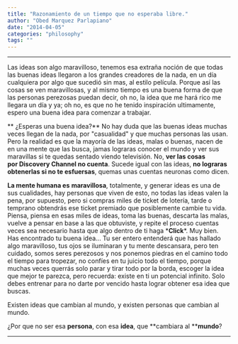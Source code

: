 ```yaml
---
title: "Razonamiento de un tiempo que no esperaba libre."
author: "Obed Marquez Parlapiano"
date: "2014-04-05"
categories: "philosophy"
tags: ""
---
```


* * *

Las ideas son algo maravilloso, tenemos esa extraña noción de que todas las buenas ideas llegaron a los grandes creadores de la nada, en un día cualquiera por algo que sucedió sin mas, al estilo película. Porque así las cosas se ven maravillosas, y al mismo tiempo es una buena forma de que las personas perezosas puedan decir, oh no, la idea que me hará rico me llegara un día y ya; oh no, es que no he tenido inspiración ultimamente, espero una buena idea para comenzar a trabajar.

** ¿Esperas una buena idea?** No hay duda que las buenas ideas muchas veces llegan de la nada, por "casualidad" y que muchas personas las usan. Pero la realidad es que la mayoría de las ideas, malas o buenas, nacen de en una mente que las busca, jamas lograras conocer el mundo y ver sus maravillas si te quedas sentado viendo televisión. No, **ver las cosas por Discovery Channel no cuenta**. Sucede igual con las ideas, **no lograras obtenerlas si no te esfuersas**, quemas unas cuentas neuronas como dicen.

**La mente humana es** **maravillosa**, totalmente, y generar ideas es una de sus cualidades, hay personas que viven de esto, no todas las ideas valen la pena, por supuesto, pero si compras miles de ticket de lotería, tarde o temprano obtendrás ese ticket premiado que posiblemente cambie tu vida. Piensa, piensa en esas miles de ideas, toma las buenas, descarta las malas, vuelve a pensar en base a las que obtuviste, y repite el proceso cuentas veces sea necesario hasta que algo dentro de ti haga \***Click**\*. Muy bien. Has encontrado tu buena idea... Tu ser entero entenderá que has hallado algo maravilloso, tus ojos se iluminaran y tu mente descansara, pero ten cuidado, somos seres perezosos y nos ponemos piedras en el camino todo el tiempo para tropezar, no confíes en tu juicio todo el tiempo, porque muchas veces querrás solo parar y tirar todo por la borda, escoger la idea que mejor te parezca, pero recuerda: existe en ti un potencial infinito. Solo debes entrenar para no darte por vencido hasta lograr obtener esa idea que buscas.

Existen ideas que cambian al mundo, y existen personas que cambian al mundo.

¿Por que no ser esa **persona**, con esa **idea**, que **cambiara al ****mundo**?

* * *

